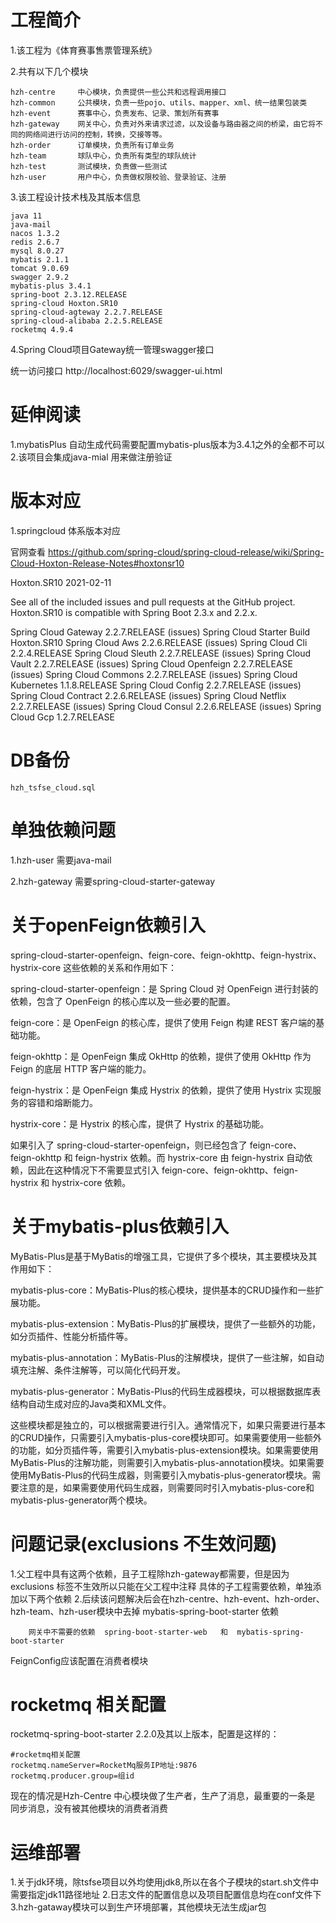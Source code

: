 # 工程简介
1.该工程为《体育赛事售票管理系统》

2.共有以下几个模块

    hzh-centre     中心模块，负责提供一些公共和远程调用接口
    hzh-common     公共模块，负责一些pojo、utils、mapper、xml、统一结果包装类
    hzh-event      赛事中心，负责发布、记录、策划所有赛事
    hzh-gateway    网关中心，负责对外来请求过滤，以及设备与路由器之间的桥梁，由它将不同的网络间进行访问的控制，转换，交接等等。
    hzh-order      订单模块，负责所有订单业务
    hzh-team       球队中心，负责所有类型的球队统计
    hzh-test       测试模块，负责做一些测试
    hzh-user       用户中心，负责做权限校验、登录验证、注册

3.该工程设计技术栈及其版本信息
    
    java 11
    java-mail 
    nacos 1.3.2
    redis 2.6.7
    mysql 8.0.27
    mybatis 2.1.1
    tomcat 9.0.69
    swagger 2.9.2
    mybatis-plus 3.4.1
    spring-boot 2.3.12.RELEASE
    spring-cloud Hoxton.SR10
    spring-cloud-agteway 2.2.7.RELEASE
    spring-cloud-alibaba 2.2.5.RELEASE
    rocketmq 4.9.4
    
4.Spring Cloud项目Gateway统一管理swagger接口

统一访问接口
    http://localhost:6029/swagger-ui.html

# 延伸阅读

1.mybatisPlus 自动生成代码需要配置mybatis-plus版本为3.4.1之外的全都不可以
2.该项目会集成java-mial 用来做注册验证

# 版本对应
1.springcloud 体系版本对应

官网查看
https://github.com/spring-cloud/spring-cloud-release/wiki/Spring-Cloud-Hoxton-Release-Notes#hoxtonsr10

Hoxton.SR10
2021-02-11

See all of the included issues and pull requests at the GitHub project. Hoxton.SR10 is compatible with Spring Boot 2.3.x and 2.2.x.

Spring Cloud Gateway 2.2.7.RELEASE (issues)
Spring Cloud Starter Build Hoxton.SR10
Spring Cloud Aws 2.2.6.RELEASE (issues)
Spring Cloud Cli 2.2.4.RELEASE
Spring Cloud Sleuth 2.2.7.RELEASE (issues)
Spring Cloud Vault 2.2.7.RELEASE (issues)
Spring Cloud Openfeign 2.2.7.RELEASE (issues)
Spring Cloud Commons 2.2.7.RELEASE (issues)
Spring Cloud Kubernetes 1.1.8.RELEASE
Spring Cloud Config 2.2.7.RELEASE (issues)
Spring Cloud Contract 2.2.6.RELEASE (issues)
Spring Cloud Netflix 2.2.7.RELEASE (issues)
Spring Cloud Consul 2.2.6.RELEASE (issues)
Spring Cloud Gcp 1.2.7.RELEASE

# DB备份

    hzh_tsfse_cloud.sql

# 单独依赖问题
1.hzh-user 需要java-mail

2.hzh-gateway 需要spring-cloud-starter-gateway

# 关于openFeign依赖引入

spring-cloud-starter-openfeign、feign-core、feign-okhttp、feign-hystrix、hystrix-core 这些依赖的关系和作用如下：

spring-cloud-starter-openfeign：是 Spring Cloud 对 OpenFeign 进行封装的依赖，包含了 OpenFeign 的核心库以及一些必要的配置。

feign-core：是 OpenFeign 的核心库，提供了使用 Feign 构建 REST 客户端的基础功能。

feign-okhttp：是 OpenFeign 集成 OkHttp 的依赖，提供了使用 OkHttp 作为 Feign 的底层 HTTP 客户端的能力。

feign-hystrix：是 OpenFeign 集成 Hystrix 的依赖，提供了使用 Hystrix 实现服务的容错和熔断能力。

hystrix-core：是 Hystrix 的核心库，提供了 Hystrix 的基础功能。

如果引入了 spring-cloud-starter-openfeign，则已经包含了 feign-core、feign-okhttp 和 feign-hystrix 依赖。而 hystrix-core 由 feign-hystrix 自动依赖，因此在这种情况下不需要显式引入 feign-core、feign-okhttp、feign-hystrix 和 hystrix-core 依赖。


# 关于mybatis-plus依赖引入

MyBatis-Plus是基于MyBatis的增强工具，它提供了多个模块，其主要模块及其作用如下：

mybatis-plus-core：MyBatis-Plus的核心模块，提供基本的CRUD操作和一些扩展功能。

mybatis-plus-extension：MyBatis-Plus的扩展模块，提供了一些额外的功能，如分页插件、性能分析插件等。

mybatis-plus-annotation：MyBatis-Plus的注解模块，提供了一些注解，如自动填充注解、条件注解等，可以简化代码开发。

mybatis-plus-generator：MyBatis-Plus的代码生成器模块，可以根据数据库表结构自动生成对应的Java类和XML文件。

这些模块都是独立的，可以根据需要进行引入。通常情况下，如果只需要进行基本的CRUD操作，只需要引入mybatis-plus-core模块即可。如果需要使用一些额外的功能，如分页插件等，需要引入mybatis-plus-extension模块。如果需要使用MyBatis-Plus的注解功能，则需要引入mybatis-plus-annotation模块。如果需要使用MyBatis-Plus的代码生成器，则需要引入mybatis-plus-generator模块。需要注意的是，如果需要使用代码生成器，则需要同时引入mybatis-plus-core和mybatis-plus-generator两个模块。
# 问题记录(exclusions 不生效问题)
1.父工程中具有这两个依赖，且子工程除hzh-gateway都需要，但是因为 exclusions 标签不生效所以只能在父工程中注释
    具体的子工程需要依赖，单独添加以下两个依赖
2.后续该问题解决后会在hzh-centre、hzh-event、hzh-order、hzh-team、hzh-user模块中去掉  mybatis-spring-boot-starter 依赖

        网关中不需要的依赖  spring-boot-starter-web   和  mybatis-spring-boot-starter

FeignConfig应该配置在消费者模块



# rocketmq 相关配置
rocketmq-spring-boot-starter 2.2.0及其以上版本，配置是这样的：

    #rocketmq相关配置
    rocketmq.nameServer=RocketMq服务IP地址:9876
    rocketmq.producer.group=组id


现在的情况是Hzh-Centre 中心模块做了生产者，生产了消息，最重要的一条是 同步消息，没有被其他模块的消费者消费


# 运维部署
1.关于jdk环境，除tsfse项目以外均使用jdk8,所以在各个子模块的start.sh文件中需要指定jdk11路径地址
2.日志文件的配置信息以及项目配置信息均在conf文件下
3.hzh-gataway模块可以到生产环境部署，其他模块无法生成jar包




